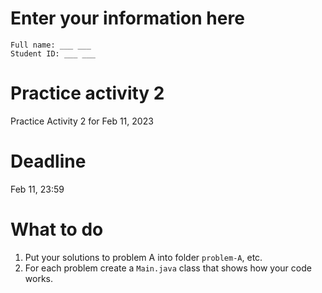 # Enter your information here
```
Full name: ___ ___
Student ID: ___ ___
```

# Practice activity 2
Practice Activity 2 for Feb 11, 2023

# Deadline
Feb 11, 23:59

# What to do
1. Put your solutions to problem A into folder `problem-A`, etc. 
2. For each problem create a `Main.java` class that shows how your code works. 
